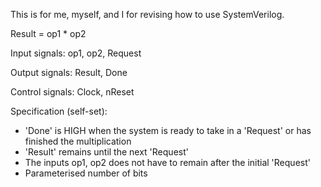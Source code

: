 This is for me, myself, and I for revising how to use SystemVerilog.

Result = op1 * op2 

Input signals:
op1, op2, Request

Output signals:
Result, Done

Control signals:
Clock, nReset

Specification (self-set): 

- 'Done' is HIGH when the system is ready to take in a 'Request' or has finished the multiplication
- 'Result' remains until the next 'Request'
- The inputs op1, op2 does not have to remain after the initial 'Request'
- Parameterised number of bits

